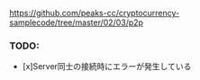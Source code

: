 https://github.com/peaks-cc/cryptocurrency-samplecode/tree/master/02/03/p2p

### TODO:
- [x]Server同士の接続時にエラーが発生している
